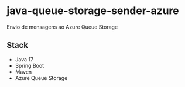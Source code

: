 # java-queue-storage-sender-azure
Envio de mensagens ao Azure Queue Storage

## Stack
- Java 17
- Spring Boot
- Maven
- Azure Queue Storage

